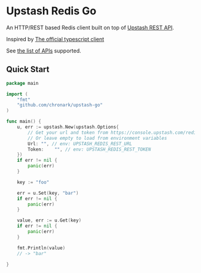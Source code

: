 # Upstash Redis Go

An HTTP/REST based Redis client built on top of [Upstash REST API](https://docs.upstash.com/features/restapi).

Inspired by [The official typescript client](https://github.com/upstash/upstash-redis)

See [the list of APIs](https://docs.upstash.com/features/restapi#rest---redis-api-compatibility) supported.

## Quick Start


```go
package main

import (
	"fmt"
	"github.com/chronark/upstash-go"
)

func main() {
	u, err := upstash.New(upstash.Options{
		// Get your url and token from https://console.upstash.com/redis/<uuid>
        // Or leave empty to load from environment variables
		Url: "", // env: UPSTASH_REDIS_REST_URL
		Token:    "", // env: UPSTASH_REDIS_REST_TOKEN
	})
	if err != nil {
		panic(err)
	}

	key := "foo"

	err = u.Set(key, "bar")
	if err != nil {
		panic(err)
	}

	value, err := u.Get(key)
	if err != nil {
		panic(err)
	}

	fmt.Println(value)
	// -> "bar"

}

```
